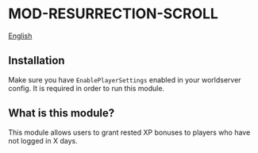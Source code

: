 # MOD-RESURRECTION-SCROLL

[English](README.md)


## Installation

Make sure you have `EnablePlayerSettings` enabled in your worldserver config. It is required in order to run this module.


## What is this module?

This module allows users to grant rested XP bonuses to players who have not logged in X days.
